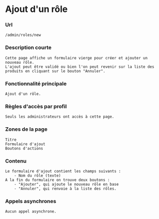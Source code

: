 # Ajout d'un rôle

### Url
    /admin/roles/new

### Description courte
    Cette page affiche un formulaire vierge pour créer et ajouter un nouveau rôle.
    L'ajout peut être validé ou bien l'on peut revenir sur la liste des produits en cliquant sur le bouton "Annuler".
   
### Fonctionnalité principale
    Ajout d'un rôle.

### Règles d'accès par profil
    Seuls les administrateurs ont accès à cette page.

### Zones de la page
    Titre
    Formulaire d'ajout
    Boutons d'actions

### Contenu
    Le formulaire d'ajout contient les champs suivants :
        - Nom du rôle (texte)
    A la fin du formulaire on trouve deux boutons :
        - "Ajouter", qui ajoute le nouveau rôle en base
        - "Annuler", qui renvoie à la liste des rôles.
  
### Appels asynchrones
    Aucun appel asynchrone.